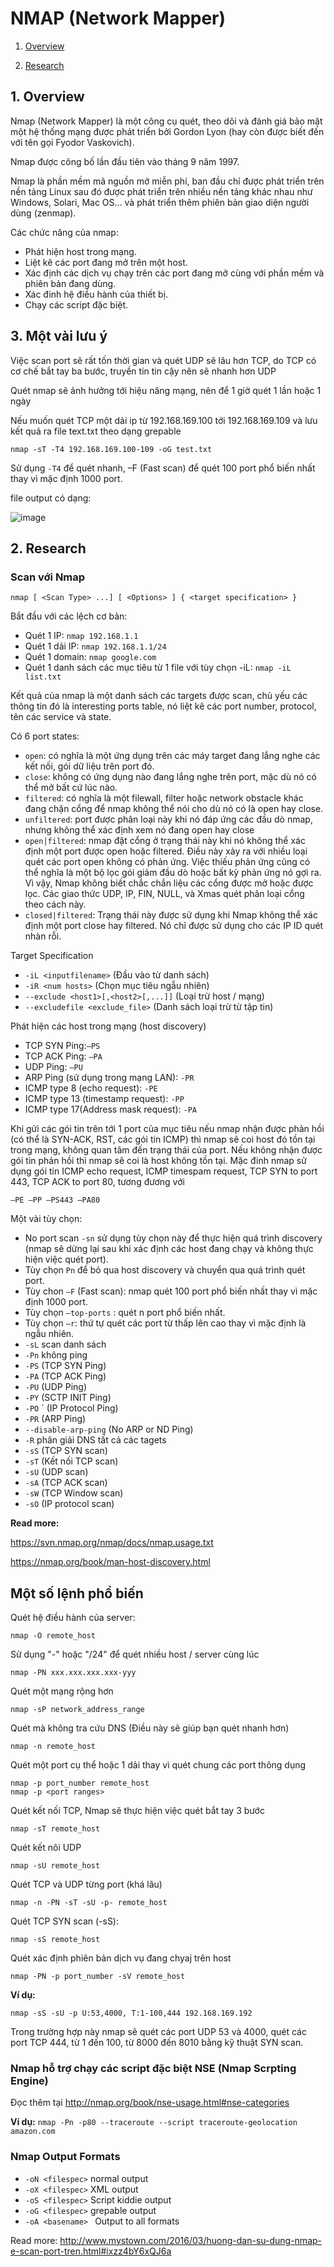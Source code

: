 #  NMAP (Network Mapper)

1. [Overview](#overview)

2. [Research](#research)


<a name="overview"></a>
## 1. Overview

Nmap (Network Mapper) là một công cụ quét, theo dõi và đánh giá bảo mật một hệ thống mạng được phát triển bởi Gordon Lyon (hay còn được biết đến với tên gọi Fyodor Vaskovich).

Nmap được công bố lần đầu tiên vào tháng 9 năm 1997.

Nmap là phần mềm mã nguồn mở miễn phí, ban đầu chỉ được phát triển trên nền tảng Linux sau đó được phát triển trên nhiều nền tảng khác nhau như Windows, Solari, Mac OS… và phát triển thêm phiên bản giao diện người dùng (zenmap).

Các chức năng của nmap:

- Phát hiện host trong mạng.
- Liệt kê các port đang mở trên một host.
- Xác định các dịch vụ chạy trên các port đang mở cùng với phần mềm và phiên bản đang dùng.
- Xác đinh hệ điều hành của thiết bị.
- Chạy các script đặc biệt.

<a name="deployment"></a>

## 3. Một vài lưu ý

Việc scan port sẽ rất tốn thời gian và quét UDP sẽ lâu hơn TCP, do TCP có cơ chế bắt tay ba bước, truyền tin tin cậy nên sẽ nhanh hơn UDP

Quét nmap sẽ ảnh hưởng tới hiệu năng mạng, nên để 1 giờ quét 1 lần hoặc 1 ngày 

Nếu muốn quét TCP một dải ip từ 192.168.169.100 tới 192.168.169.109 và lưu kết quả ra file text.txt theo dạng grepable

    nmap -sT -T4 192.168.169.100-109 -oG test.txt

Sử dụng `-T4` để quét nhanh, –F (Fast scan) để quét 100 port phổ biến nhất thay vì mặc định 1000 port.

file output có dạng: 

![image](https://github.com/HuyPham01/docs/assets/96679595/2a54d8f9-d332-4a45-83cb-29825229ada7)



<a name="research"></a>
## 2. Research
### Scan với Nmap

`nmap [ <Scan Type> ...] [ <Options> ] { <target specification> }`

Bắt đầu với các lệch cơ bản:

- Quét 1 IP:	`nmap 192.168.1.1`
- Quét 1 dải IP:	`nmap 192.168.1.1/24`
- Quét 1 domain:	`nmap google.com`
- Quét 1 danh sách các mục tiêu từ 1 file với tùy chọn -iL:	`nmap -iL list.txt`

Kết quả của nmap là một danh sách các targets được scan, chủ yếu các thông tin đó là interesting ports table, nó liệt kê các port number, protocol, tên các service và state.

Có 6 port states:

- `open`: có nghĩa là một ứng dụng trên các máy target đang lắng nghe các kết nối, gói dữ liệu trên port đó.
- `close`: không có ứng dụng nào đang lắng nghe trên port, mặc dù nó có thể mở bất cứ lúc nào.
- `filtered`: có nghĩa là một filewall, filter hoặc network obstacle khác đang chặn cổng để nmap không thể nói cho dù nó có là open hay close.
- `unfiltered`: port được phân loại này khi nó đáp ứng các đầu dò nmap, nhưng không thể xác định xem nó đang open hay close
- `open|filtered`: nmap đặt cổng ở trạng thái này khi nó không thể xác định một port được open hoặc filtered. Điều này xảy ra với nhiều loại quét các port open không có phản ứng. Việc thiếu phản ứng cũng có thể nghĩa là một bộ lọc gói giảm đầu dò hoặc bất kỳ phản ứng nó gợi ra. Vì vậy, Nmap không biết chắc chắn liệu các cổng được mở hoặc được lọc. Các giao thức UDP, IP, FIN, NULL, và Xmas quét phân loại cổng theo cách này.
- `closed|filtered`: Trạng thái này được sử dụng khi Nmap không thể xác định một port close hay filtered. Nó chỉ được sử dụng cho các IP ID quét nhàn rỗi.

Target Specification

- `-iL <inputfilename>` (Đầu vào từ danh sách)
- `-iR <num hosts>` (Chọn mục tiêu ngẫu nhiên)
- `--exclude <host1>[,<host2>[,...]]` (Loại trừ host / mạng)
- `--excludefile <exclude_file>` (Danh sách loại trừ từ tập tin)



Phát hiện các host trong mạng (host discovery)

- TCP SYN Ping:`–PS`
- TCP ACK Ping: `–PA`
- UDP Ping: `–PU`
- ARP Ping (sử dụng trong mạng LAN): `-PR`
- ICMP type 8 (echo request): `-PE`
- ICMP type 13 (timestamp request): `-PP`
- ICMP type 17(Address mask request): `-PA`

Khi gửi các gói tin trên tới 1 port của mục tiêu nếu nmap nhận được phản hồi (có thể là SYN-ACK, RST, các gói tin ICMP) thì nmap sẽ coi host đó tồn tại trong mạng, không quan tâm đến trạng thái của port. Nếu không nhận được gói tin phản hồi thì nmap sẽ coi là host không tồn tại. Mặc đinh nmap sử dụng gói tin ICMP echo request, ICMP timespam request, TCP SYN to port 443, TCP ACK to port 80, tương đương với 

 `–PE –PP –PS443 –PA80`

Một vài tùy chọn:

- No port scan `-sn` sử dụng tùy chọn này để thực hiện quá trình discovery (nmap sẽ dừng lại sau khi xác định các host đang chạy và không thực hiện việc quét port). 
- Tùy chọn `Pn` để bỏ qua host discovery và chuyển qua quá trình quét port.
- Tùy chon `–F` (Fast scan): nmap quét 100 port phổ biến nhất thay vì mặc định 1000 port.
- Tùy chọn `–top-ports` : quét n port phổ biến nhất.
- Tùy chọn `–r`: thứ tự quét các port từ thấp lên cao thay vì mặc định là ngẫu nhiên.
- `-sL` scan danh sách
- `-Pn` không ping
- `-PS` <port list> (TCP SYN Ping)
- `-PA` <port list> (TCP ACK Ping)
- `-PU` <port list> (UDP Ping)
- `-PY` <port list> (SCTP INIT Ping)
- `-PO` <protocol list>` (IP Protocol Ping)
- `-PR` (ARP Ping)
- `--disable-arp-ping` (No ARP or ND Ping)
- `-R` phân giải DNS tất cả các tagets
- `-sS` (TCP SYN scan)
- `-sT` (Kết nối TCP scan)
- `-sU` (UDP scan)
- `-sA` (TCP ACK scan)
- `-sW` (TCP Window scan)
- `-sO` (IP protocol scan)


**Read more:**
 
https://svn.nmap.org/nmap/docs/nmap.usage.txt

https://nmap.org/book/man-host-discovery.html

## Một số lệnh phổ biến

Quét hệ điều hành của server: 
  
    nmap -O remote_host

Sử dụng "-" hoặc "/24" để quét nhiều host / server cùng lúc 

    nmap -PN xxx.xxx.xxx.xxx-yyy

Quét một mạng rộng hơn 

    nmap -sP network_address_range

Quét mà không tra cứu DNS (Điều này sẽ giúp bạn quét nhanh hơn) 

    nmap -n remote_host

Quét một port cụ thể hoặc 1 dải thay vì quét chung các port thông dụng

    nmap -p port_number remote_host
    nmap -p <port ranges>

Quét kết nối TCP, Nmap sẽ thực hiện việc quét bắt tay 3 bước 

    nmap -sT remote_host


Quét kết nôi UDP

    nmap -sU remote_host

Quét TCP và UDP từng port (khá lâu)

    nmap -n -PN -sT -sU -p- remote_host

Quét TCP SYN scan (-sS):

    nmap -sS remote_host

Quét xác định phiên bản dịch vụ đang chyaj trên host

    nmap -PN -p port_number -sV remote_host


**Ví dụ:** 

    nmap -sS -sU -p U:53,4000, T:1-100,444 192.168.169.192

Trong trường hợp này nmap sẽ quét các port UDP 53 và 4000, quét các port TCP 444, từ 1 đến 100, từ 8000 đến 8010 bằng kỹ thuật SYN scan.

### Nmap hỗ trợ chạy các script đặc biệt NSE (Nmap Scrpting Engine)
Đọc thêm tại http://nmap.org/book/nse-usage.html#nse-categories

**Ví dụ:**  `nmap -Pn -p80 --traceroute --script traceroute-geolocation amazon.com`

### Nmap Output Formats
- `-oN <filespec>` normal output
- `-oX <filespec>` XML output
- `-oS <filespec>` Script kiddie output
- `-oG <filespec>` grepable output
- `-oA <basename> ` Output to all formats




Read more: http://www.mystown.com/2016/03/huong-dan-su-dung-nmap-e-scan-port-tren.html#ixzz4bY6xQJ6a

